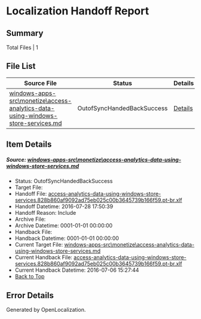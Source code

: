 # <a name='report-top'></a> Localization Handoff Report

## Summary
 Total Files | 1

## File List
 Source File | Status | Details 
 ----------- | ------ | ------- 
 [windows-apps-src\monetize\access-analytics-data-using-windows-store-services.md](https://github.com/Microsoft/windows-apps/blob/469e47bcc5a3a6b9fcc8ef2e291d97ad74817fa3/windows-apps-src/monetize/access-analytics-data-using-windows-store-services.md) | OutofSyncHandedBackSuccess | [Details](#b18ccc1aa353e8234958d4ba665711fe7e6d354b3396)

## Item Details
##### <a name='b18ccc1aa353e8234958d4ba665711fe7e6d354b3396'></a> Source: [windows-apps-src\monetize\access-analytics-data-using-windows-store-services.md](https://github.com/Microsoft/windows-apps/blob/469e47bcc5a3a6b9fcc8ef2e291d97ad74817fa3/windows-apps-src/monetize/access-analytics-data-using-windows-store-services.md)
* Status: OutofSyncHandedBackSuccess
* Target File: 
* Handoff File: [access-analytics-data-using-windows-store-services.828b860af9092ad75eb025c00b3645739b166f59.pt-br.xlf](https://github.com/Microsoft/WDG.handoff/blob/a6d5cb7063d0c0ba56abd8d5cc50e1d3b9327427/ol-handoff/Microsoft/windows-apps.pt-br/master/access-analytics-data-using-windows-store-services.828b860af9092ad75eb025c00b3645739b166f59.pt-br.xlf)
* Handoff Datetime: 2016-07-28 17:50:39
* Handoff Reason: Include
* Archive File: 
* Archive Datetime: 0001-01-01 00:00:00
* Handback File: 
* Handback Datetime: 0001-01-01 00:00:00
* Current Target File: [windows-apps-src\monetize\access-analytics-data-using-windows-store-services.md](https://github.com/Microsoft/windows-apps.pt-br/blob/b7cc1700e5930854bd1f5cdef3b4a27520adc15a/windows-apps-src/monetize/access-analytics-data-using-windows-store-services.md)
* Current Handback File: [access-analytics-data-using-windows-store-services.828b860af9092ad75eb025c00b3645739b166f59.pt-br.xlf](https://github.com/Microsoft/WDG.handback/blob/7d943cc6c136850b0652613949438de118f8068c/ol-handback/Microsoft/windows-apps.pt-br/master/access-analytics-data-using-windows-store-services.828b860af9092ad75eb025c00b3645739b166f59.pt-br.xlf)
* Current Handback Datetime: 2016-07-06 15:27:44
* [Back to Top](#report-top)


## Error Details

Generated by OpenLocalization.
